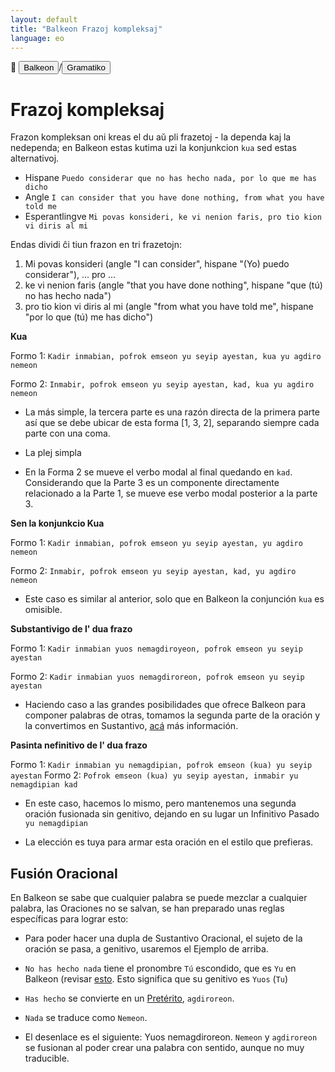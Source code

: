 ```yaml
---
layout: default
title: "Balkeon Frazoj kompleksaj"
language: eo
---
```


📂 <button class="button-16" role="button" onclick="location.href='../../index'">Balkeon</button>/<button class="button-16" role="button" onclick="location.href='../index'">Gramatiko</button>

# Frazoj kompleksaj

Frazon kompleksan oni kreas el du aŭ pli frazetoj - la dependa kaj la nedependa; en Balkeon estas kutima uzi la konjunkcion `kua` sed estas alternativoj.

- Hispane `Puedo considerar que no has hecho nada, por lo que me has dicho`
- Angle `I can consider that you have done nothing, from what you have told me`
- Esperantlingve `Mi povas konsideri, ke vi nenion faris, pro tio kion vi diris al mi`

Endas dividi ĉi tiun frazon en tri frazetojn:

1. Mi povas konsideri (angle "I can consider", hispane "(Yo) puedo considerar"), ... pro ...
2. ke vi nenion faris (angle "that you have done nothing", hispane "que (tú) no has hecho nada")
3. pro tio kion vi diris al mi (angle "from what you have told me", hispane "por lo que (tú) me has dicho")

**Kua**

Formo 1: `Kadir inmabian, pofrok emseon yu seyip ayestan, kua yu agdiro nemeon`

Formo 2: `Inmabir, pofrok emseon yu seyip ayestan, kad, kua yu agdiro nemeon`

- La más simple, la tercera parte es una razón directa de la primera parte así que se debe ubicar de esta forma [1, 3, 2], separando siempre cada parte con una coma.
- La plej simpla

- En la Forma 2 se mueve el verbo modal al final quedando en `kad`. Considerando que la Parte 3 es un componente directamente relacionado a la Parte 1, se mueve ese verbo modal posterior a la parte 3.

**Sen la konjunkcio Kua**

Formo 1: `Kadir inmabian, pofrok emseon yu seyip ayestan, yu agdiro nemeon`

Formo 2: `Inmabir, pofrok emseon yu seyip ayestan, kad, yu agdiro nemeon`

- Este caso es similar al anterior, solo que en Balkeon la conjunción `kua` es omisible.

**Substantivigo de l' dua frazo**

Formo 1: `Kadir inmabian yuos nemagdiroyeon, pofrok emseon yu seyip ayestan`

Formo 2: `Kadir inmabian yuos nemagdiroreon, pofrok emseon yu seyip ayestan`

- Haciendo caso a las grandes posibilidades que ofrece Balkeon para componer palabras de otras, tomamos la segunda parte de la oración y la convertimos en Sustantivo, [acá](#fusión-oracional) más información.

**Pasinta nefinitivo de l' dua frazo**

Formo 1: `Kadir inmabian yu nemagdipian, pofrok emseon (kua) yu seyip ayestan`
Formo 2: `Pofrok emseon (kua) yu seyip ayestan, inmabir yu nemagdipian kad`

- En este caso, hacemos lo mismo, pero mantenemos una segunda oración fusionada sin genitivo, dejando en su lugar un Infinitivo Pasado `yu nemagdipian`

- La elección es tuya para armar esta oración en el estilo que prefieras.

## Fusión Oracional

En Balkeon se sabe que cualquier palabra se puede mezclar a cualquier palabra, las Oraciones no se salvan, se han preparado unas reglas específicas para lograr esto:

- Para poder hacer una dupla de Sustantivo Oracional, el sujeto de la oración se pasa, a genitivo, usaremos el Ejemplo de arriba.

- `No has hecho nada` tiene el pronombre `Tú` escondido, que es `Yu` en Balkeon (revisar [esto](../../grammar/sentencewords/#pronombres-personales). Esto significa que su genitivo es `Yuos` (`Tu`)
- `Has hecho` se convierte en un [Pretérito](../../grammar/words/#pretéritos), `agdiroreon`.
- `Nada` se traduce como `Nemeon`.

- El desenlace es el siguiente: Yuos nemagdiroreon. `Nemeon` y `agdiroreon` se fusionan al poder crear una palabra con sentido, aunque no muy traducible.
